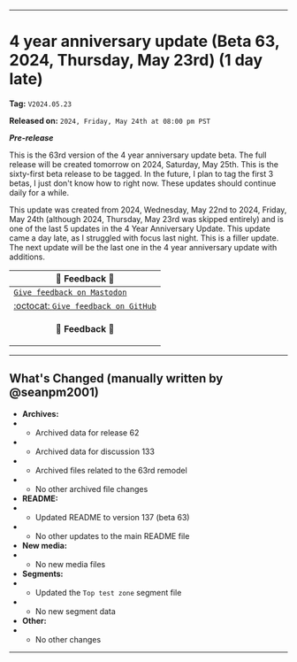 ***

# 4 year anniversary update (Beta 63, 2024, Thursday, May 23rd) (1 day late)

**Tag:** `V2024.05.23`

**Released on:** `2024, Friday, May 24th at 08:00 pm PST`

***Pre-release***

This is the 63rd version of the 4 year anniversary update beta. The full release will be created tomorrow on 2024, Saturday, May 25th. This is the sixty-first beta release to be tagged. In the future, I plan to tag the first 3 betas, I just don't know how to right now. These updates should continue daily for a while.

This update was created from 2024, Wednesday, May 22nd to 2024, Friday, May 24th (although 2024, Thursday, May 23rd was skipped entirely) and is one of the last 5 updates in the 4 Year Anniversary Update. This update came a day late, as I struggled with focus last night. This is a filler update. The next update will be the last one in the 4 year anniversary update with additions.

| 📣️ Feedback 💬️ |
|---|
| [`Give feedback on Mastodon`](https://techhub.social/deck/@seanpm2001/112237731368032617) |
| [:octocat: `Give feedback on GitHub`](https://github.com/seanpm2001/seanpm2001/discussions/135/) |
| <p align="center"><b>💬️ Feedback 📣️</b></p> |

---

## What's Changed (manually written by @seanpm2001)

- **Archives:**
- - Archived data for release 62
- - Archived data for discussion 133
- - Archived files related to the 63rd remodel <!-- This number should be 1 higher than the release data 2 lines above, and should match the README beta version) !-->
- - No other archived file changes
- **README:**
- - Updated README to version 137 (beta 63)
- - No other updates to the main README file
- **New media:**
- - No new media files
- **Segments:**
- - Updated the `Top test zone` segment file
- - No new segment data
- **Other:**
- - No other changes

***
